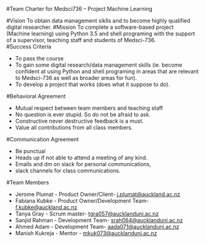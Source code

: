 #Team Charter for Medsci736 – Project Machine Learning

#Vision
To obtain data management siklls and to become highly qualified digital researcher.
#Mission
To complete a software-based project (Machine learning) using Python 3.5 and shell programing with the support of a supervisor, teaching staff and students of Medsci-736.  
#Success Criteria
- To pass the course
- To gain some digital research/data management skills (ie. become confident at using Python and shell programing in areas   that are relevant to Medsci-736 as well as broader areas for fun).
- To develop a project that works (does what it suppose to do).

#Behavioral Agreement
- Mutual respect between team members and teaching staff
- No question is ever stupid. So do not be afraid to ask.
- Constructive never destructive feedback is a must.
- Value all contributions from all class members.

#Communication Agreement
- Be punctual
- Heads up if not able to attend a meeting of any kind.
- Emails and dm on slack for personal communications, 
- slack channels for class communications.


#Team Members
- Jerome Plumat - Product Owner/Client- j.plumat@auckland.ac.nz
- Fabiana Kubke - Product Owner/Development Team- f.kubke@auckland.ac.nz 
- Tanya Gray    - Scrum master- tgra057@aucklanduni.ac.nz
- Sanjid Rahman - Development Team- srah064@aucklanduni.ac.nz
- Ahmed Adam    - Development Team- aada071@aucklanduni.ac.nz
- Manish Kukreja - Mentor - mkuk073@aucklanduni.ac.nz


